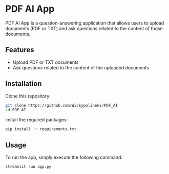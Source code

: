 # PDF AI App

PDF AI App is a question-answering application that allows users to upload documents (PDF or TXT) and ask questions related to the content of those documents.

## Features

- Upload PDF or TXT documents
- Ask questions related to the content of the uploaded documents

## Installation

Clone this repository:

```bash
git clone https://github.com/Wickypolineni/PDF_AI
cd PDF_AI
```

install the required packages:

```bash
pip install -r requirements.txt
```

## Usage
To run the app, simply execute the following command:

```bash
streamlit run app.py
```
